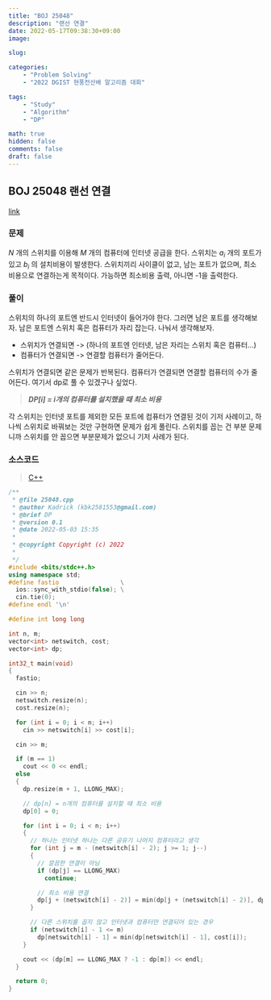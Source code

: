```yaml
---
title: "BOJ 25048"
description: "랜선 연결"
date: 2022-05-17T09:38:30+09:00
image:

slug: 

categories:
    - "Problem Solving"
    - "2022 DGIST 현풍전산배 알고리즘 대회"

tags:
    - "Study"
    - "Algorithm"
    - "DP"

math: true
hidden: false
comments: false
draft: false
---
```


## BOJ 25048 랜선 연결

[link](https://boj.kr/25048)

### 문제

$N$ 개의 스위치를 이용해 $M$ 개의 컴퓨터에 인터넷 공급을 한다.
스위치는 $a_i$ 개의 포트가 있고 $b_i$ 의 설치비용이 발생한다.
스위치끼리 사이클이 없고, 남는 포트가 없으며, 최소 비용으로 연결하는게 목적이다.
가능하면 최소비용 출력, 아니면 -1을 출력한다.

### 풀이

스위치의 하나의 포트엔 반드시 인터넷이 들어가야 한다.
그러면 남은 포트를 생각해보자. 남은 포트엔 스위치 혹은 컴퓨터가 자리 잡는다. 나눠서 생각해보자.

* 스위치가 연결되면 -> (하나의 포트엔 인터넷, 남은 자리는 스위치 혹은 컴퓨터...)
* 컴퓨터가 연결되면 -> 연결할 컴퓨터가 줄어든다.

스위치가 연결되면 같은 문제가 반복된다. 컴퓨터가 연결되면 연결할 컴퓨터의 수가 줄어든다.
여기서 dp로 풀 수 있겠구나 싶었다.

> ***DP[i] = i개의 컴퓨터를 설치했을 때 최소 비용***

각 스위치는 인터넷 포트를 제외한 모든 포트에 컴퓨터가 연결된 것이 기저 사례이고, 하나씩 스위치로 바꿔보는 것만 구현하면 문제가 쉽게 풀린다.
스위치를 꼽는 건 부분 문제니까 스위치를 안 꼽으면 부분문제가 없으니 기저 사례가 된다.

### 소스코드

> [C++](https://github.com/Kadrick/PS/blob/main/BOJ/25048.cpp)

```cpp
/**
 * @file 25048.cpp
 * @author Kadrick (kbk2581553@gmail.com)
 * @brief DP
 * @version 0.1
 * @date 2022-05-03 15:35
 *
 * @copyright Copyright (c) 2022
 *
 */
#include <bits/stdc++.h>
using namespace std;
#define fastio                 \
  ios::sync_with_stdio(false); \
  cin.tie(0);
#define endl '\n'

#define int long long

int n, m;
vector<int> netswitch, cost;
vector<int> dp;

int32_t main(void)
{
  fastio;

  cin >> n;
  netswitch.resize(n);
  cost.resize(n);

  for (int i = 0; i < n; i++)
    cin >> netswitch[i] >> cost[i];

  cin >> m;

  if (m == 1)
    cout << 0 << endl;
  else
  {
    dp.resize(m + 1, LLONG_MAX);

    // dp[n] = n개의 컴퓨터를 설치할 때 최소 비용
    dp[0] = 0;

    for (int i = 0; i < n; i++)
    {
      // 하나는 인터넷 하나는 다른 공유기 나머지 컴퓨터라고 생각
      for (int j = m - (netswitch[i] - 2); j >= 1; j--)
      {
        // 깔끔한 연결이 아님
        if (dp[j] == LLONG_MAX)
          continue;

        // 최소 비용 연결
        dp[j + (netswitch[i] - 2)] = min(dp[j + (netswitch[i] - 2)], dp[j] + cost[i]);
      }

      // 다른 스위치를 꼽지 않고 인터넷과 컴퓨터만 연결되어 있는 경우
      if (netswitch[i] - 1 <= m)
        dp[netswitch[i] - 1] = min(dp[netswitch[i] - 1], cost[i]);
    }

    cout << (dp[m] == LLONG_MAX ? -1 : dp[m]) << endl;
  }

  return 0;
}
```
